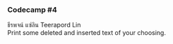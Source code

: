 ### Codecamp #4  
ธีรพจน์ แซ่ลิน Teerapord Lin  
Print some deleted and inserted text of your choosing.
